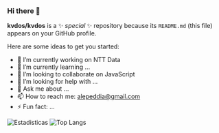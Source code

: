 ### Hi there 👋

**kvdos/kvdos** is a ✨ _special_ ✨ repository because its `README.md` (this file) appears on your GitHub profile.

Here are some ideas to get you started:

- 🔭 I’m currently working on NTT Data
- 🌱 I’m currently learning ...
- 👯 I’m looking to collaborate on JavaScript
- 🤔 I’m looking for help with ...
- 💬 Ask me about ...
- 📫 How to reach me: alepeddia@gmail.com
- ⚡ Fun fact: ...

![Estadisticas](https://github-readme-stats.vercel.app/api?username=kvdos&show_icons=true&theme=dark)
![Top Langs](https://github-readme-stats.vercel.app/api/top-langs/?username=kvdos&layout=compact&theme=dark)
